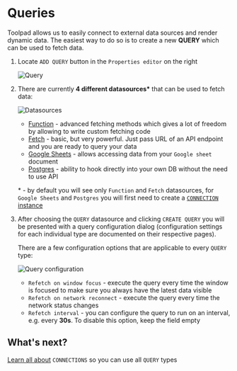 # Queries

<p class="description">
    Toolpad allows us to easily connect to external data sources and render dynamic data. The easiest way to do so is to create a new <b>QUERY</b> which can be used to fetch data.
</p>

1. Locate `ADD QUERY` button in the `Properties editor` on the right

   ![Query](/static/toolpad/query-1.png)

2. There are currently **4 different datasources\*** that can be used to fetch data:

   ![Datasources](/static/toolpad/query-2.png)

   - [Function](/toolpad/connecting-to-datasources/function/) - advanced fetching methods which gives a lot of freedom by allowing to write custom fetching code
   - [Fetch](/toolpad/connecting-to-datasources/fetch/) - basic, but very powerful. Just pass URL of an API endpoint and you are ready to query your data
   - [Google Sheets](/toolpad/connecting-to-datasources/google-sheets/) - allows accessing data from your `Google sheet` document
   - [Postgres](/toolpad/connecting-to-datasources/postgres/) - ability to hook directly into your own DB without the need to use API

   \* - by default you will see only `Function` and `Fetch` datasources, for `Google Sheets` and `Postgres` you will first need to create a [`CONNECTION` instance](/toolpad/connecting-to-datasources/connections/)

3. After choosing the `QUERY` datasource and clicking `CREATE QUERY` you will be presented with a query configuration dialog (configuration settings for each individual type are documented on their respective pages).

   There are a few configuration options that are applicable to every `QUERY` type:

   ![Query configuration](/static/toolpad/query-3.png)

   - `Refetch on window focus` - execute the query every time the window is focused to make sure you always have the latest data visible
   - `Refetch on network reconnect` - execute the query every time the network status changes
   - `Refetch interval` - you can configure the query to run on an interval, e.g. every **30s**. To disable this option, keep the field empty

## What's next?

[Learn all about](/toolpad/connecting-to-datasources/connections/) `CONNECTIONS` so you can use all `QUERY` types
